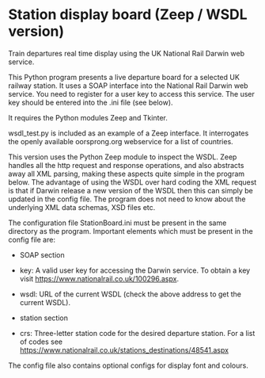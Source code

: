 # Station display board (Zeep / WSDL version)
Train departures real time display using the UK National Rail Darwin web service.

This Python program presents a live departure board for a selected UK railway
station. It uses a SOAP interface into the National Rail Darwin web service. You
need to register for a user key to access this service. The user key should be
entered into the .ini file (see below).

It requires the Python modules Zeep and Tkinter.

wsdl_test.py is included as an example of a Zeep interface. It interrogates the openly 
available oorsprong.org webservice for a list of countries.

This version uses the Python Zeep module to inspect the WSDL. Zeep handles all
the http request and response operations, and also abstracts away all XML parsing,
making these aspects quite simple in the program below. The advantage of using
the WSDL over hard coding the XML request is that if Darwin release a new version
of the WSDL then this can simply be updated in the config file. The program does
not need to know about the underlying XML data schemas, XSD files etc.

The configuration file StationBoard.ini must be present in the same
directory as the program. Important elements which must be present in the
config file are:

- SOAP section
* key:  A valid user key for accessing the Darwin service. To obtain a key visit 
      https://www.nationalrail.co.uk/100296.aspx.
      
* wsdl: URL of the current WSDL (check the above address to get the current WSDL).

- station section

* crs: Three-letter station code for the desired departure station. For a list
     of codes see https://www.nationalrail.co.uk/stations_destinations/48541.aspx

The config file also contains optional configs for display font
and colours.
